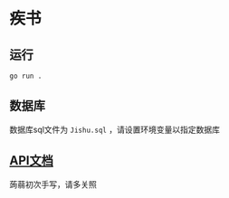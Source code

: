 # 疾书 

## 运行

```
go run .
```

## 数据库

数据库sql文件为 `Jishu.sql` ，请设置环境变量以指定数据库

## [API文档](./API.md)

蒟蒻初次手写，请多关照